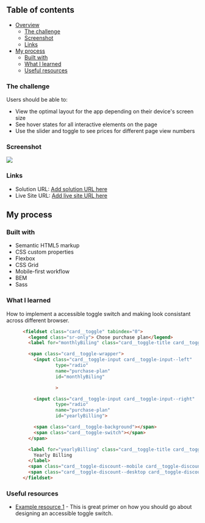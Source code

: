 ## Table of contents

- [Overview](#overview)
  - [The challenge](#the-challenge)
  - [Screenshot](#screenshot)
  - [Links](#links)
- [My process](#my-process)
  - [Built with](#built-with)
  - [What I learned](#what-i-learned)
  - [Useful resources](#useful-resources)


### The challenge

Users should be able to:

- View the optimal layout for the app depending on their device's screen size
- See hover states for all interactive elements on the page
- Use the slider and toggle to see prices for different page view numbers

### Screenshot

![](./desing/desktop-design.jpg)

### Links

- Solution URL: [Add solution URL here](https://your-solution-url.com)
- Live Site URL: [Add live site URL here](https://your-live-site-url.com)

## My process

### Built with

- Semantic HTML5 markup
- CSS custom properties
- Flexbox
- CSS Grid
- Mobile-first workflow
- BEM 
- Sass 


### What I learned

How to implement a accessible toggle switch and making look consistant across different browser.


```html
      <fieldset class="card__toggle" tabindex="0">
        <legend class="sr-only"> Chose purchase plan</legend>
        <label for="monthlyBiling" class="card__toggle-title card__toggle-title--left"> Monthly Billing</label>

        <span class="card__toggle-wrapper">
          <input class="card__toggle-input card__toggle-input--left" 
                  type="radio" 
                  name="purchase-plan" 
                  id="monthlyBiling" 

                  >

          <input class="card__toggle-input card__toggle-input--right" 
                  type="radio" 
                  name="purchase-plan" 
                  id="yearlyBilling">

          <span class="card__toggle-background"></span>
          <span class="card__toggle-switch"></span>
        </span>

        <label for="yearlyBilling" class="card__toggle-title card__toggle-title--right">
          Yearly Billing 
        </label>
        <span class="card__toggle-discount--mobile card__toggle-discount" >-25%</span>
        <span class="card__toggle-discount--desktop card__toggle-discount">25% discount</span>
      </fieldset>
```



### Useful resources

- [Example resource 1](https://inclusive-components.design/toggle-button/) - This is great primer on how you should go about designing an accessible toggle switch. 

